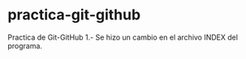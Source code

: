 # practica-git-github
Practica de Git-GitHub
1.- Se hizo un cambio en el archivo INDEX del programa. 
